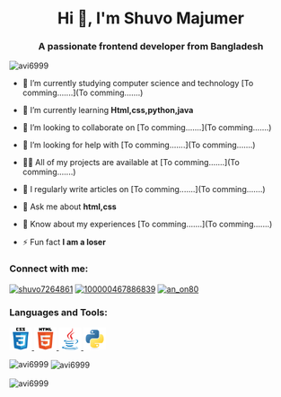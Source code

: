 <h1 align="center">Hi 👋, I'm Shuvo Majumer</h1>
<h3 align="center">A passionate frontend developer from Bangladesh</h3>

<p align="left"> <img src="https://komarev.com/ghpvc/?username=avi6999&label=Profile%20views&color=0e75b6&style=flat" alt="avi6999" /> </p>

- 🔭 I’m currently studying computer science and technology [To comming.......](To comming.......)

- 🌱 I’m currently learning **Html,css,python,java**

- 👯 I’m looking to collaborate on [To comming.......](To comming.......)

- 🤝 I’m looking for help with [To comming.......](To comming.......)

- 👨‍💻 All of my projects are available at [To comming.......](To comming.......)

- 📝 I regularly write articles on [To comming.......](To comming.......)

- 💬 Ask me about **html,css**

- 📄 Know about my experiences [To comming.......](To comming.......)

- ⚡ Fun fact **I am a loser**

<h3 align="left">Connect with me:</h3>
<p align="left">
<a href="https://twitter.com/shuvo7264861" target="blank"><img align="center" src="https://raw.githubusercontent.com/rahuldkjain/github-profile-readme-generator/master/src/images/icons/Social/twitter.svg" alt="shuvo7264861" height="30" width="40" /></a>
<a href="https://fb.com/100000467886839" target="blank"><img align="center" src="https://raw.githubusercontent.com/rahuldkjain/github-profile-readme-generator/master/src/images/icons/Social/facebook.svg" alt="100000467886839" height="30" width="40" /></a>
<a href="https://instagram.com/an_on80" target="blank"><img align="center" src="https://raw.githubusercontent.com/rahuldkjain/github-profile-readme-generator/master/src/images/icons/Social/instagram.svg" alt="an_on80" height="30" width="40" /></a>
</p>

<h3 align="left">Languages and Tools:</h3>
<p align="left"> <a href="https://www.w3schools.com/css/" target="_blank" rel="noreferrer"> <img src="https://raw.githubusercontent.com/devicons/devicon/master/icons/css3/css3-original-wordmark.svg" alt="css3" width="40" height="40"/> </a> <a href="https://www.w3.org/html/" target="_blank" rel="noreferrer"> <img src="https://raw.githubusercontent.com/devicons/devicon/master/icons/html5/html5-original-wordmark.svg" alt="html5" width="40" height="40"/> </a> <a href="https://www.java.com" target="_blank" rel="noreferrer"> <img src="https://raw.githubusercontent.com/devicons/devicon/master/icons/java/java-original.svg" alt="java" width="40" height="40"/> </a> <a href="https://www.python.org" target="_blank" rel="noreferrer"> <img src="https://raw.githubusercontent.com/devicons/devicon/master/icons/python/python-original.svg" alt="python" width="40" height="40"/> </a> </p>

<p><img align="left" src="https://github-readme-stats.vercel.app/api/top-langs?username=avi6999&show_icons=true&locale=en&layout=compact" alt="avi6999" /></p>

<p>&nbsp;<img align="center" src="https://github-readme-stats.vercel.app/api?username=avi6999&show_icons=true&locale=en" alt="avi6999" /></p>

<p><img align="center" src="https://github-readme-streak-stats.herokuapp.com/?user=avi6999&" alt="avi6999" /></p> 
